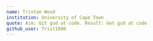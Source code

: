 ```yaml
---
name: Tristan Wood
institution: University of Cape Town
quote: Aim: Git gud at code. Result: Got gud at code
github_user: Trist1998
---
```

